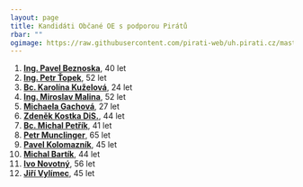 ```yaml
---
layout: page
title: Kandidáti Občané OE s podporou Pirátů
rbar: ""
ogimage: https://raw.githubusercontent.com/pirati-web/uh.pirati.cz/master/assets/img/miscellaneous/fbkandidatix.jpg
---
```


1. [**Ing. Pavel Beznoska**](/lide/pirat-testovaci), 40 let
2. [**Ing. Petr Ťopek**](/lide/pirat-testovaci), 52 let
3. [**Bc. Karolína Kuželová**](/lide/pirat-testovaci), 24 let
4. [**Ing. Miroslav Malina**](/lide/pirat-testovaci), 52 let
5. [**Michaela Gachová**](/lide/pirat-testovaci), 27 let
6. [**Zdeněk Kostka DiS.**](/lide/pirat-testovaci), 44 let
7. [**Bc. Michal Petřík**](/lide/pirat-testovaci), 41 let
8. [**Petr Munclinger**](/lide/pirat-testovaci), 65 let
9. [**Pavel Kolomazník**](/lide/pirat-testovaci), 45 let
10. [**Michal Bartík**](/lide/pirat-testovaci), 44 let
11. [**Ivo Novotný**](/lide/pirat-testovaci), 56 let
12. [**Jiří Vylímec**](/lide/pirat-testovaci), 45 let
